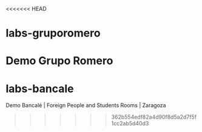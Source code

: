 <<<<<<< HEAD
# labs-gruporomero
Demo Grupo Romero
=======
# labs-bancale
Demo Bancalé | Foreign People and Students Rooms | Zaragoza
>>>>>>> 362b554edf82a4d90f8d5a2d7f5f1cc2ab5d40d3
